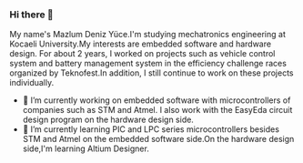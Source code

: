 ### Hi there 👋
My name's Mazlum Deniz Yüce.I'm studying mechatronics engineering at Kocaeli University.My interests are embedded software and hardware design.
For about 2 years, I worked on projects such as vehicle control system and battery management system in the efficiency challenge races organized by Teknofest.In addition, I still continue to work on these projects individually.

- 🔭 I’m currently working on embedded software with microcontrollers of companies such as STM and Atmel.
I also work with the EasyEda circuit design program on the hardware design side.
- 🌱 I’m currently learning PIC and LPC series microcontrollers besides STM and Atmel on the embedded software side.On the hardware design side,I'm learning Altium Designer.


